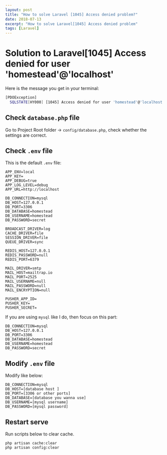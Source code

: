 ```yaml
---
layout: post
title: "How to solve Laravel [1045] Access denied problem?"
date: 2018-07-13
excerpt: "How to solve Laravel[1045] Access denied problem"
tags: [Laravel]
---
```


# Solution to Laravel[1045] Access denied for user 'homestead'@'localhost'

Here is the message you get in your terminal:

```sh
[PDOException]
  SQLSTATE[HY000] [1045] Access denied for user 'homestead'@'localhost' (using password: YES)
```

## Check `database.php` file

Go to Project Root folder -> `config/database.php`, check whether the settings are correct.


## Check `.env` file

This is the default `.env` file:

```
APP_ENV=local
APP_KEY=
APP_DEBUG=true
APP_LOG_LEVEL=debug
APP_URL=http://localhost

DB_CONNECTION=mysql
DB_HOST=127.0.0.1
DB_PORT=3306
DB_DATABASE=homestead
DB_USERNAME=homestead
DB_PASSWORD=secret

BROADCAST_DRIVER=log
CACHE_DRIVER=file
SESSION_DRIVER=file
QUEUE_DRIVER=sync

REDIS_HOST=127.0.0.1
REDIS_PASSWORD=null
REDIS_PORT=6379

MAIL_DRIVER=smtp
MAIL_HOST=mailtrap.io
MAIL_PORT=2525
MAIL_USERNAME=null
MAIL_PASSWORD=null
MAIL_ENCRYPTION=null

PUSHER_APP_ID=
PUSHER_KEY=
PUSHER_SECRET=
```

If you are using `mysql` like I do, then focus on this part:

```
DB_CONNECTION=mysql
DB_HOST=127.0.0.1
DB_PORT=3306
DB_DATABASE=homestead
DB_USERNAME=homestead
DB_PASSWORD=secret
```


## Modify `.env` file

Modify like below:

```
DB_CONNECTION=mysql
DB_HOST=[database host ]
DB_PORT=[3306 or other ports]
DB_DATABASE=[database you wanna use]
DB_USERNAME=[mysql username]
DB_PASSWORD=[mysql password]
```

## Restart serve

Run scripts below to clear cache.

```
php artisan cache:clear
php artisan config:clear
```
